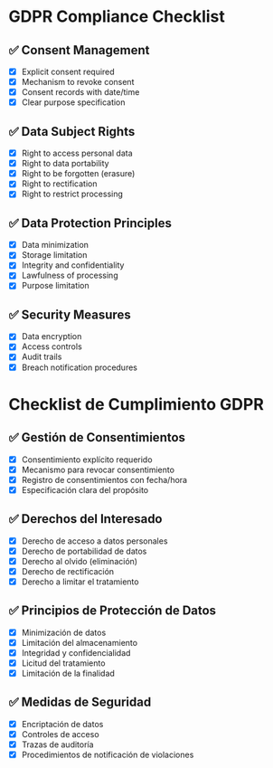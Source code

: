 # GDPR Compliance Checklist

## ✅ Consent Management

- [x] Explicit consent required
- [x] Mechanism to revoke consent
- [x] Consent records with date/time
- [x] Clear purpose specification

## ✅ Data Subject Rights

- [x] Right to access personal data
- [x] Right to data portability
- [x] Right to be forgotten (erasure)
- [x] Right to rectification
- [x] Right to restrict processing

## ✅ Data Protection Principles

- [x] Data minimization
- [x] Storage limitation
- [x] Integrity and confidentiality
- [x] Lawfulness of processing
- [x] Purpose limitation

## ✅ Security Measures

- [x] Data encryption
- [x] Access controls
- [x] Audit trails
- [x] Breach notification procedures

# Checklist de Cumplimiento GDPR

## ✅ Gestión de Consentimientos

- [x] Consentimiento explícito requerido
- [x] Mecanismo para revocar consentimiento
- [x] Registro de consentimientos con fecha/hora
- [x] Especificación clara del propósito

## ✅ Derechos del Interesado

- [x] Derecho de acceso a datos personales
- [x] Derecho de portabilidad de datos
- [x] Derecho al olvido (eliminación)
- [x] Derecho de rectificación
- [x] Derecho a limitar el tratamiento

## ✅ Principios de Protección de Datos

- [x] Minimización de datos
- [x] Limitación del almacenamiento
- [x] Integridad y confidencialidad
- [x] Licitud del tratamiento
- [x] Limitación de la finalidad

## ✅ Medidas de Seguridad

- [x] Encriptación de datos
- [x] Controles de acceso
- [x] Trazas de auditoría
- [x] Procedimientos de notificación de violaciones
